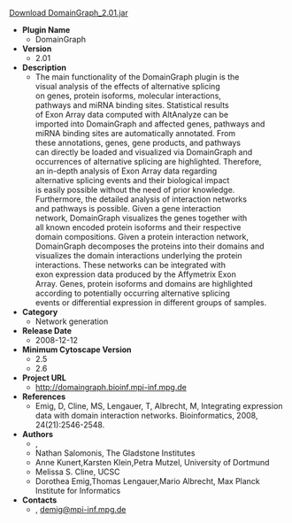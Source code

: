 <a href="DomainGraph_2.01.jar">Download DomainGraph_2.01.jar</a>

* __Plugin Name__
  * DomainGraph
* __Version__
  * 2.01
* __Description__
  * The main functionality of the DomainGraph plugin is the<br>visual analysis of the effects of alternative splicing<br>on genes, protein isoforms, molecular interactions,<br>pathways and miRNA binding sites. Statistical results<br>of Exon Array data computed with AltAnalyze can be<br>imported into DomainGraph and affected genes, pathways and<br>miRNA binding sites are automatically annotated. From<br>these annotations, genes, gene products, and pathways<br>can directly be loaded and visualized via DomainGraph and<br>occurrences of alternative splicing are highlighted. Therefore,<br> an in-depth analysis of Exon Array data regarding<br>alternative splicing events and their biological impact<br>is easily possible without the need of prior knowledge.<br>Furthermore, the detailed analysis of interaction networks<br>and pathways is possible. Given a gene interaction<br>network, DomainGraph visualizes the genes together with<br>all known encoded protein isoforms and their respective<br>domain compositions. Given a protein interaction network,<br>DomainGraph decomposes the proteins into their domains and<br>visualizes the domain interactions underlying the protein<br>interactions. These networks can be integrated with<br>exon expression data produced by the Affymetrix Exon<br>Array. Genes, protein isoforms and domains are highlighted<br>according to potentially occurring alternative splicing<br>events or differential expression in different groups of samples.
* __Category__
  * Network generation
* __Release Date__
  * 2008-12-12
* __Minimum Cytoscape Version__
  * 2.5
  * 2.6
* __Project URL__
  * http://domaingraph.bioinf.mpi-inf.mpg.de
* __References__
  * Emig, D, Cline, MS, Lengauer, T, Albrecht, M, Integrating expression data with domain interaction networks. Bioinformatics, 2008, 24(21):2546-2548. 
* __Authors__
  * , 
  * Nathan Salomonis, The Gladstone Institutes
  * Anne Kunert,Karsten Klein,Petra Mutzel, University of Dortmund
  * Melissa S. Cline, UCSC
  * Dorothea Emig,Thomas Lengauer,Mario Albrecht, Max Planck Institute for Informatics
* __Contacts__
  * , demig@mpi-inf.mpg.de
